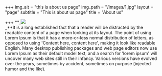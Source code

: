 +++
img_alt = "this is about us page"
img_path = "/images/1.jpg"
layout = "page"
subtitle = "This is  about us page"
title = "About us"

+++
**_![](/images/6.jpg)  
_**It is a long established fact that a reader will be distracted by the readable content of a page when looking at its layout. The point of using Lorem Ipsum is that it has a more-or-less normal distribution of letters, as opposed to using 'Content here, content here', making it look like readable English. Many desktop publishing packages and web page editors now use Lorem Ipsum as their default model text, and a search for 'lorem ipsum' will uncover many web sites still in their infancy. Various versions have evolved over the years, sometimes by accident, sometimes on purpose (injected humor and the like).